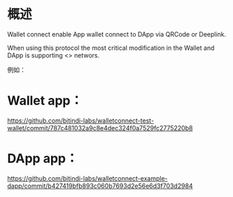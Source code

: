 # 概述

Wallet connect enable App wallet connect to DApp via QRCode or Deeplink.

When using this protocol the most critical modification in the Wallet and DApp is supporting <<XYX>> networs.

例如：

# Wallet app：

https://github.com/bitindi-labs/walletconnect-test-wallet/commit/787c481032a9c8e4dec324f0a7529fc2775220b8

# DApp app：

https://github.com/bitindi-labs/walletconnect-example-dapp/commit/b427419bfb893c060b7693d2e56e6d3f703d2984
